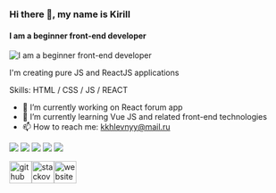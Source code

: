 ### Hi there 👋, my name is Kirill
#### I am a beginner front-end developer
![I am a beginner front-end developer](https://sun9-30.userapi.com/impg/7AvjE1GcgmGBbGs1gYbO2TBV5kbaOH6zPCtptA/YZYnK0rylE0.jpg?size=1711x553&quality=96&sign=7f309f479c942e1f9a8c29e9f43f97d7&type=album)

I'm creating pure JS and ReactJS applications

Skills: HTML / CSS / JS / REACT 

- 🔭 I’m currently working on React forum app 
- 🌱 I’m currently learning Vue JS and related front-end technologies 
- 📫 How to reach me: kkhlevnyy@mail.ru 

![](https://github-profile-summary-cards.vercel.app/api/cards/profile-details?username=Listopad02&theme=solarized_dark)
![](https://github-profile-summary-cards.vercel.app/api/cards/most-commit-language?username=Listopad02&theme=solarized_dark)
![](https://github-profile-summary-cards.vercel.app/api/cards/repos-per-language?username=Listopad02&theme=solarized_dark)
![](https://github-profile-summary-cards.vercel.app/api/cards/stats?username=Listopad02&theme=solarized_dark)
![](https://github-profile-summary-cards.vercel.app/api/cards/productive-time?username=Listopad02&theme=solarized_dark)


[<img src='https://psv4.userapi.com/c237131/u566020181/docs/d58/c25dbcec63cc/git.png?extra=jUPhQiVQYWcX_MBubul7Jk8LfO82MPuUxVFhZEnfZbjfrrHgSZkRjBgcxK6E92UuIxnFfed1rw1l1NqzA_KZXVrZn6mQQyBSv_Ab8j92v2VWLajg0XMata34igKKt4D6u0hrUvLCYjQXJuJ_mc3asyJNqw' alt='github' height='40'>](https://github.com/Listopad02)[<img src='https://psv4.userapi.com/c237131/u566020181/docs/d46/5a26800f75b3/stack.png?extra=T_rsWOyl8db0aKrMKLQh34VNdP-xEYHS0XsL_4b-lX6PCNnmBMVq6unOoHBZoUFkF4M6RExVQPk2HJIGIyUB3SQ1cm2BBAGlvj8IJGjIYdUMBlRvKTpPy3BK85m3z74XnfsscwA0tga1qP_-V312GImHuQ' alt='stackoverflow' height='40' color="#fff">](https://ru.stackoverflow.com/users/392500/listopad02)[<img src='https://psv4.userapi.com/c237131/u566020181/docs/d15/5134ce3dcb60/site.png?extra=-2t5EKZZjmymLFLWxAhuHO1KceXBTNrDU26ChgUWdsaRV9k2fgFwC-Nz5024AUzheuQfGz6KLtu1D1ZUW7T_JS1G3oDavU77Ec0i_dpsiTNKKlm_f-QwlPX2QEUil32E7YomCkWvQspKIvibPWDWrzzn1A' alt='website' height='40'>](https://hh.ru/resume/d22304c5ff094512740039ed1f5a4f78416872) 

